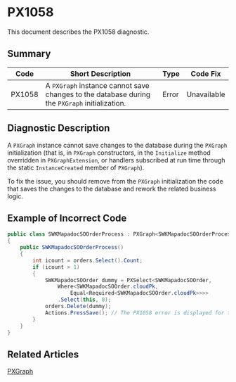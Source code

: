 # PX1058
This document describes the PX1058 diagnostic.

## Summary

| Code   | Short Description                                                                             | Type  | Code Fix    | 
| ------ | --------------------------------------------------------------------------------------------- | ----- | ----------- | 
| PX1058 | A `PXGraph` instance cannot save changes to the database during the `PXGraph` initialization. | Error | Unavailable |

## Diagnostic Description
A `PXGraph` instance cannot save changes to the database during the `PXGraph` initialization (that is, in `PXGraph` constructors, in the `Initialize` method overridden in `PXGraphExtension`, or handlers subscribed at run time through the static `InstanceCreated` member of `PXGraph`).

To fix the issue, you should remove from the `PXGraph` initialization the code that saves the changes to the database and rework the related business logic.

## Example of Incorrect Code

```C#
public class SWKMapadocSOOrderProcess : PXGraph<SWKMapadocSOOrderProcess>
{
    public SWKMapadocSOOrderProcess()
    {
        int icount = orders.Select().Count;
        if (icount > 1)
        {
            SWKMapadocSOOrder dummy = PXSelect<SWKMapadocSOOrder, 
                Where<SWKMapadocSOOrder.cloudPk, 
                    Equal<Required<SWKMapadocSOOrder.cloudPk>>>>
                .Select(this, 0);
            orders.Delete(dummy);
            Actions.PressSave(); // The PX1058 error is displayed for this line.
        }
    }
}
```

## Related Articles

[PXGraph](https://help.acumatica.com/Help?ScreenId=ShowWiki&pageid=c5ebcd27-4c4d-c1a9-23a1-3ce67a96bb23)